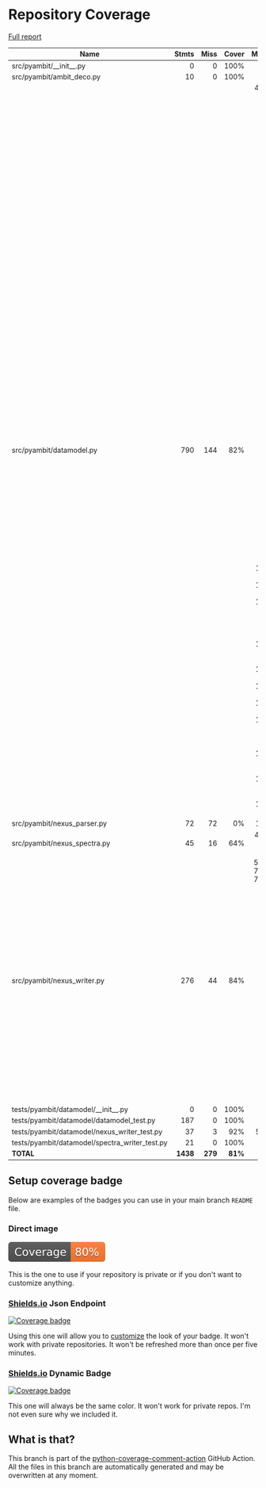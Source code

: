 # Repository Coverage

[Full report](https://htmlpreview.github.io/?https://github.com/ideaconsult/pyambit/blob/COVERAGE-REPORT/htmlcov/index.html)

| Name                                             |    Stmts |     Miss |   Cover |   Missing |
|------------------------------------------------- | -------: | -------: | ------: | --------: |
| src/pyambit/\_\_init\_\_.py                      |        0 |        0 |    100% |           |
| src/pyambit/ambit\_deco.py                       |       10 |        0 |    100% |           |
| src/pyambit/datamodel.py                         |      790 |      144 |     82% |42, 52, 90, 114, 118, 131, 163, 175, 186, 188, 192, 216, 229-231, 234-236, 240-244, 274-276, 282, 289, 300, 302-304, 318, 331, 351, 356, 359, 380, 390, 396, 403, 415, 424-427, 455, 465, 496, 507, 524, 528, 548, 560, 592, 649, 651, 658, 671-687, 711, 808-812, 867-868, 903-906, 1018-1021, 1063-1068, 1094-1095, 1104, 1110, 1125, 1139-1146, 1156, 1170-1175, 1195-1203, 1221-1224, 1256-1265, 1302, 1318, 1346-1348, 1364, 1380-1405, 1445, 1469-1478 |
| src/pyambit/nexus\_parser.py                     |       72 |       72 |      0% |     1-103 |
| src/pyambit/nexus\_spectra.py                    |       45 |       16 |     64% |42, 54, 128-151 |
| src/pyambit/nexus\_writer.py                     |      276 |       44 |     84% |52-53, 74-75, 77-79, 149-150, 182-183, 247, 249, 259-260, 270-271, 277-279, 296-301, 347, 363-375, 389, 397-400, 404-405, 422, 507, 538-539 |
| tests/pyambit/datamodel/\_\_init\_\_.py          |        0 |        0 |    100% |           |
| tests/pyambit/datamodel/datamodel\_test.py       |      187 |        0 |    100% |           |
| tests/pyambit/datamodel/nexus\_writer\_test.py   |       37 |        3 |     92% |     55-57 |
| tests/pyambit/datamodel/spectra\_writer\_test.py |       21 |        0 |    100% |           |
|                                        **TOTAL** | **1438** |  **279** | **81%** |           |


## Setup coverage badge

Below are examples of the badges you can use in your main branch `README` file.

### Direct image

[![Coverage badge](https://raw.githubusercontent.com/ideaconsult/pyambit/COVERAGE-REPORT/badge.svg)](https://htmlpreview.github.io/?https://github.com/ideaconsult/pyambit/blob/COVERAGE-REPORT/htmlcov/index.html)

This is the one to use if your repository is private or if you don't want to customize anything.

### [Shields.io](https://shields.io) Json Endpoint

[![Coverage badge](https://img.shields.io/endpoint?url=https://raw.githubusercontent.com/ideaconsult/pyambit/COVERAGE-REPORT/endpoint.json)](https://htmlpreview.github.io/?https://github.com/ideaconsult/pyambit/blob/COVERAGE-REPORT/htmlcov/index.html)

Using this one will allow you to [customize](https://shields.io/endpoint) the look of your badge.
It won't work with private repositories. It won't be refreshed more than once per five minutes.

### [Shields.io](https://shields.io) Dynamic Badge

[![Coverage badge](https://img.shields.io/badge/dynamic/json?color=brightgreen&label=coverage&query=%24.message&url=https%3A%2F%2Fraw.githubusercontent.com%2Fideaconsult%2Fpyambit%2FCOVERAGE-REPORT%2Fendpoint.json)](https://htmlpreview.github.io/?https://github.com/ideaconsult/pyambit/blob/COVERAGE-REPORT/htmlcov/index.html)

This one will always be the same color. It won't work for private repos. I'm not even sure why we included it.

## What is that?

This branch is part of the
[python-coverage-comment-action](https://github.com/marketplace/actions/python-coverage-comment)
GitHub Action. All the files in this branch are automatically generated and may be
overwritten at any moment.